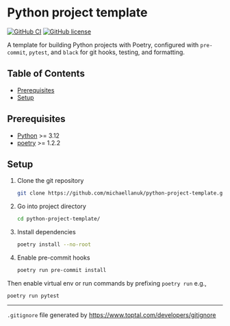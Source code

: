 # Python project template

[![GitHub CI](https://github.com/michaellanuk/python-project-template/workflows/tests/badge.svg)](https://github.com/michaellanuk/python-project-template/actions/workflows/tests.yml)
[![GitHub license](https://img.shields.io/github/license/michaellanuk/python-project-template)](https://github.com/michaellanuk/python-project-template)


A template for building Python projects with Poetry, configured with `pre-commit`, `pytest`, and `black` for git hooks, testing, and formatting.

## Table of Contents

- [Prerequisites](#prerequisites)
- [Setup](#setup)

## Prerequisites

- [Python](https://www.python.org/downloads/) >= 3.12
- [poetry](https://python-poetry.org/docs/#installation) >= 1.2.2
## Setup

1. Clone the git repository

   ```bash
   git clone https://github.com/michaellanuk/python-project-template.git
   ```

2. Go into project directory

   ```bash
   cd python-project-template/
   ```

3. Install dependencies
    ```bash
    poetry install --no-root
    ```

4. Enable pre-commit hooks
    ```bash
    poetry run pre-commit install
    ```

Then enable virtual env or run commands by prefixing `poetry run` e.g.,

`poetry run pytest`

---

`.gitignore` file generated by https://www.toptal.com/developers/gitignore
